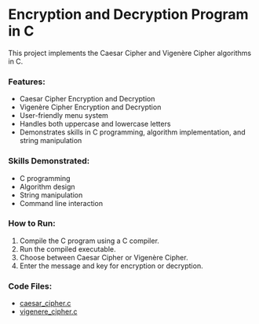 # Encryption and Decryption Program in C

This project implements the Caesar Cipher and Vigenère Cipher algorithms in C.

### Features:
- Caesar Cipher Encryption and Decryption
- Vigenère Cipher Encryption and Decryption
- User-friendly menu system
- Handles both uppercase and lowercase letters
- Demonstrates skills in C programming, algorithm implementation, and string manipulation

### Skills Demonstrated:
- C programming
- Algorithm design
- String manipulation
- Command line interaction

### How to Run:
1. Compile the C program using a C compiler.
2. Run the compiled executable.
3. Choose between Caesar Cipher or Vigenère Cipher.
4. Enter the message and key for encryption or decryption.

### Code Files:
- [caesar_cipher.c](caesar_cipher.c)
- [vigenere_cipher.c](vigenere_cipher.c)
